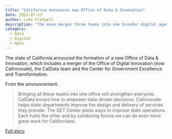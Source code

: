 ```yaml
---
title: "California announces new Office of Data & Innovation"
date: 2022-07-13
author: Luke Fretwell
description: "The move merges three teams into one broader digital agency."
category:
  - Data
  - Digital
  - Open
---
```


The state of California annouced the formation of a new Office of Data & Innovation, which includes a merger of the Office of Digital Innovation (now CalInnovate), the CalData team and the Center for Government Excellence and Transformation.

From the announcement:

> Bringing all these teams into one office will strengthen everyone. CalData knows how to empower data-driven decisions. CalInnovate helps state departments improve the design and delivery of services they provide. The GET Center pilots ways to improve state operations. Each fuels the other and by combining forces we can do even more great work for Californians.

[Full story](https://innovation.ca.gov/blog/posts/we-are-now-the-office-of-data-and-innovation/)